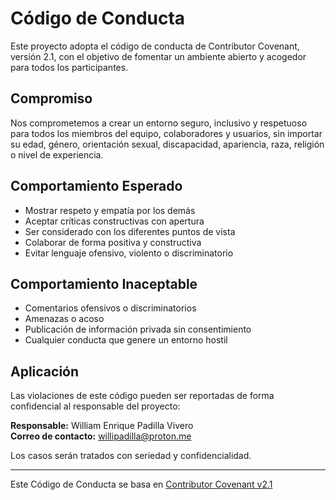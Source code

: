 # Código de Conducta

Este proyecto adopta el código de conducta de Contributor Covenant, versión 2.1, con el objetivo de fomentar un ambiente abierto y acogedor para todos los participantes.

## Compromiso

Nos comprometemos a crear un entorno seguro, inclusivo y respetuoso para todos los miembros del equipo, colaboradores y usuarios, sin importar su edad, género, orientación sexual, discapacidad, apariencia, raza, religión o nivel de experiencia.

## Comportamiento Esperado

- Mostrar respeto y empatía por los demás
- Aceptar críticas constructivas con apertura
- Ser considerado con los diferentes puntos de vista
- Colaborar de forma positiva y constructiva
- Evitar lenguaje ofensivo, violento o discriminatorio

## Comportamiento Inaceptable

- Comentarios ofensivos o discriminatorios
- Amenazas o acoso
- Publicación de información privada sin consentimiento
- Cualquier conducta que genere un entorno hostil

## Aplicación

Las violaciones de este código pueden ser reportadas de forma confidencial al responsable del proyecto:

**Responsable:** William Enrique Padilla Vivero  
**Correo de contacto:** willipadilla@proton.me  

Los casos serán tratados con seriedad y confidencialidad.

---

Este Código de Conducta se basa en [Contributor Covenant v2.1](https://www.contributor-covenant.org/version/2/1/code_of_conduct.html)
